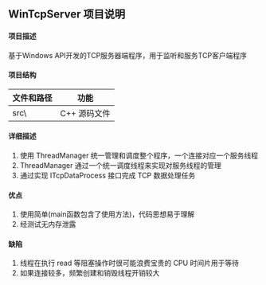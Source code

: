 ## WinTcpServer 项目说明

#### 项目描述
  基于Windows API开发的TCP服务器端程序，用于监听和服务TCP客户端程序

#### 项目结构
   文件和路径 | 功能
   -----------|-----------
   src\ | C++ 源码文件
  
#### 详细描述
  1. 使用 ThreadManager 统一管理和调度整个程序，一个连接对应一个服务线程
  2. ThreadManager 通过一个统一调度线程来实现对服务线程的管理
  3. 通过实现 ITcpDataProcess 接口完成 TCP 数据处理任务
  
#### 优点
  1. 使用简单(main函数包含了使用方法)，代码思想易于理解
  2. 经测试无内存泄露
  
#### 缺陷
  1. 线程在执行 read 等阻塞操作时很可能浪费宝贵的 CPU 时间片用于等待
  2. 如果连接较多，频繁创建和销毁线程开销较大
